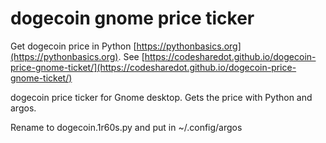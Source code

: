 # dogecoin gnome price ticker

Get dogecoin price in Python [https://pythonbasics.org](https://pythonbasics.org).
See [https://codesharedot.github.io/dogecoin-price-gnome-ticket/](https://codesharedot.github.io/dogecoin-price-gnome-ticket/)

dogecoin price ticker for Gnome desktop. Gets the price with Python and argos.

Rename to dogecoin.1r60s.py and put in ~/.config/argos
